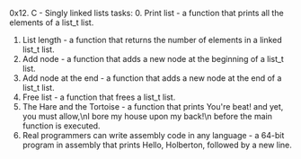 0x12. C - Singly linked lists tasks:
0. Print list - a function that prints all the elements of a list_t list.
1. List length - a function that returns the number of elements in a linked list_t list.
2. Add node - a function that adds a new node at the beginning of a list_t list.
3. Add node at the end - a function that adds a new node at the end of a list_t list.
4. Free list -  a function that frees a list_t list.
5. The Hare and the Tortoise - a function that prints You're beat! and yet, you must allow,\nI bore my house upon my back!\n before the main function is executed.
6. Real programmers can write assembly code in any language - a 64-bit program in assembly that prints Hello, Holberton, followed by a new line.
